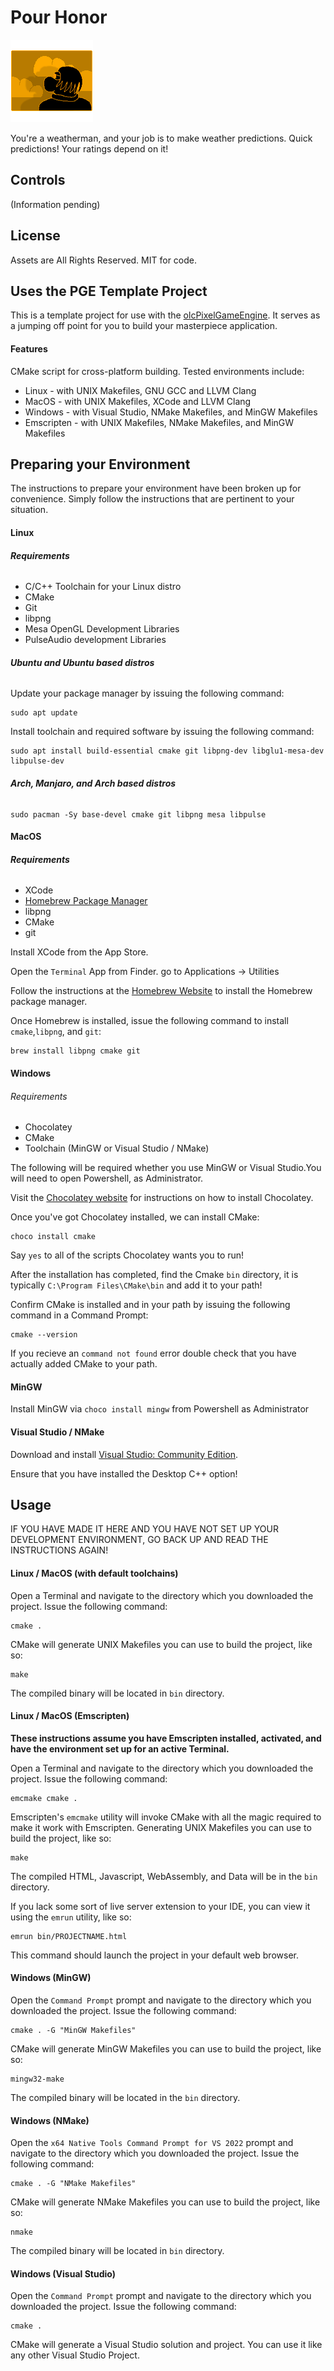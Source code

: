 # Pour Honor

![Pour Honor](PourHonorIcon.png)

You're a weatherman, and your job is to make weather predictions.
Quick predictions! Your ratings depend on it!

## Controls
(Information pending)

## License
Assets are All Rights Reserved.
MIT for code.

## Uses the PGE Template Project

This is a template project for use with the [olcPixelGameEngine](https://github.com/OneLoneCoder/olcPixelGameEngine). It serves as a jumping off point for you to build your masterpiece application.

#### Features

CMake script for cross-platform building. Tested environments include:

* Linux - with UNIX Makefiles, GNU GCC and LLVM Clang
* MacOS - with UNIX Makefiles, XCode and LLVM Clang
* Windows - with Visual Studio, NMake Makefiles, and MinGW Makefiles
* Emscripten - with UNIX Makefiles, NMake Makefiles, and MinGW Makefiles

## Preparing your Environment

The instructions to prepare your environment have been broken up for convenience. Simply follow the instructions that are pertinent to your situation.

#### Linux

###### **Requirements**

* C/C++ Toolchain for your Linux distro
* CMake
* Git
* libpng
* Mesa OpenGL Development Libraries
* PulseAudio development Libraries

###### **Ubuntu and Ubuntu based distros**

Update your package manager by issuing the following command:

```
sudo apt update
```

Install toolchain and required software by issuing the following command:

```
sudo apt install build-essential cmake git libpng-dev libglu1-mesa-dev libpulse-dev
```

###### **Arch, Manjaro, and Arch based distros**

```
sudo pacman -Sy base-devel cmake git libpng mesa libpulse
```

#### MacOS

###### **Requirements**

* XCode
* [Homebrew Package Manager](https://brew.sh/)
* libpng
* CMake
* git

Install XCode from the App Store.

Open the ``Terminal`` App from Finder. go to Applications -> Utilities

Follow the instructions at the [Homebrew Website](https://brew.sh/) to install the Homebrew package manager.

Once Homebrew is installed, issue the following command to install ``cmake``,``libpng``, and ``git``:


```
brew install libpng cmake git
```

#### Windows

###### Requirements

* Chocolatey
* CMake
* Toolchain (MinGW or Visual Studio / NMake)

The following will be required whether you use MinGW or Visual Studio.You will need to open Powershell, as Administrator.

Visit the [Chocolatey website](https://chocolatey.org/) for instructions on how to install Chocolatey.

Once you've got Chocolatey installed, we can install CMake:

```
choco install cmake
```

Say ``yes`` to all of the scripts Chocolatey wants you to run!

After the installation has completed, find the Cmake ``bin`` directory, it is typically ``C:\Program Files\CMake\bin`` and add it to your path!

Confirm CMake is installed and in your path by issuing the following command in a Command Prompt:

```
cmake --version
```

If you recieve an ``command not found`` error double check that you have actually added CMake to your path.

#### MinGW

Install MinGW via ``choco install mingw`` from Powershell as Administrator


#### Visual Studio / NMake

Download and install [Visual Studio: Community Edition](https://visualstudio.microsoft.com/downloads/).

Ensure that you have installed the Desktop C++ option!

## **Usage**

IF YOU HAVE MADE IT HERE AND YOU HAVE NOT SET UP YOUR DEVELOPMENT ENVIRONMENT, GO BACK UP AND READ THE INSTRUCTIONS AGAIN!

#### Linux / MacOS (with default toolchains)

Open a Terminal and navigate to the directory which you downloaded the project. Issue the following command:

```
cmake .
```

CMake will generate UNIX Makefiles you can use to build the project, like so:

```
make
```

The compiled binary will be located in ``bin`` directory.

#### Linux / MacOS (Emscripten)

**These instructions assume you have Emscripten installed, activated, and have the environment set up for an active Terminal.**

Open a Terminal and navigate to the directory which you downloaded the project. Issue the following command:

```
emcmake cmake .
```

Emscripten's ``emcmake`` utility will invoke CMake with all the magic required to make it work with Emscripten. Generating UNIX Makefiles you can use to build the project, like so:

```
make
```

The compiled HTML, Javascript, WebAssembly, and Data will be in the ``bin`` directory.

If you lack some sort of live server extension to your IDE, you can view it using the ``emrun`` utility, like so:

```
emrun bin/PROJECTNAME.html
```

This command should launch the project in your default web browser.

#### Windows (MinGW)

Open the ``Command Prompt`` prompt and navigate to the directory which you downloaded the project. Issue the following command:

```
cmake . -G "MinGW Makefiles"
```

CMake will generate MinGW Makefiles you can use to build the project, like so:

```
mingw32-make
```

The compiled binary will be located in the ``bin`` directory.

#### Windows (NMake)

Open the ``x64 Native Tools Command Prompt for VS 2022`` prompt and navigate to the directory which you downloaded the project. Issue the following command:

```
cmake . -G "NMake Makefiles"
```

CMake will generate NMake Makefiles you can use to build the project, like so:

```
nmake
```

The compiled binary will be located in ``bin`` directory.

#### Windows (Visual Studio)

Open the ``Command Prompt`` prompt and navigate to the directory which you downloaded the project. Issue the following command:

```
cmake .
```

CMake will generate a Visual Studio solution and project. You can use it like any other Visual Studio Project.

